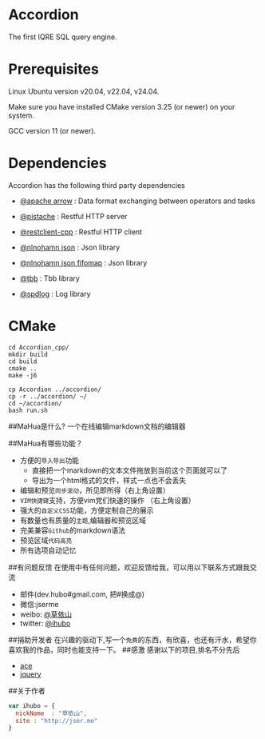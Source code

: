 # Accordion

The first IQRE SQL query engine.

# Prerequisites

Linux Ubuntu version v20.04, v22.04, v24.04.

Make sure you have installed CMake version 3.25 (or newer) on your system. 

GCC version 11 (or newer).



# Dependencies

Accordion has the following third party dependencies

* [@apache arrow](https://github.com/apache/arrow) : Data format exchanging between operators and tasks 

* [@pistache](https://github.com/pistacheio/pistache) : Restful HTTP server

* [@restclient-cpp](https://github.com/mrtazz/restclient-cpp) : Restful HTTP client

* [@nlnohamn json](https://github.com/nlohmann/json) : Json library

* [@nlnohamn json fifomap](https://github.com/nlohmann/fifo_map) : Json library

* [@tbb](https://github.com/oneapi-src/oneTBB) : Tbb library

* [@spdlog](https://github.com/gabime/spdlog) : Log library


# CMake
```
cd Accordion_cpp/
mkdir build
cd build
cmake ..
make -j6

cp Accordion ../accordion/
cp -r ../accordion/ ~/
cd ~/accordion/
bash run.sh
```






##MaHua是什么?
一个在线编辑markdown文档的编辑器

##MaHua有哪些功能？

* 方便的`导入导出`功能
    *  直接把一个markdown的文本文件拖放到当前这个页面就可以了
    *  导出为一个html格式的文件，样式一点也不会丢失
* 编辑和预览`同步滚动`，所见即所得（右上角设置）
* `VIM快捷键`支持，方便vim党们快速的操作 （右上角设置）
* 强大的`自定义CSS`功能，方便定制自己的展示
* 有数量也有质量的`主题`,编辑器和预览区域
* 完美兼容`Github`的markdown语法
* 预览区域`代码高亮`
* 所有选项自动记忆

##有问题反馈
在使用中有任何问题，欢迎反馈给我，可以用以下联系方式跟我交流

* 邮件(dev.hubo#gmail.com, 把#换成@)
* 微信:jserme
* weibo: [@草依山](http://weibo.com/ihubo)
* twitter: [@ihubo](http://twitter.com/ihubo)

##捐助开发者
在兴趣的驱动下,写一个`免费`的东西，有欣喜，也还有汗水，希望你喜欢我的作品，同时也能支持一下。
##感激
感谢以下的项目,排名不分先后

* [ace](http://ace.ajax.org/)
* [jquery](http://jquery.com)

##关于作者

```javascript
var ihubo = {
  nickName  : "草依山",
  site : "http://jser.me"
}
```
